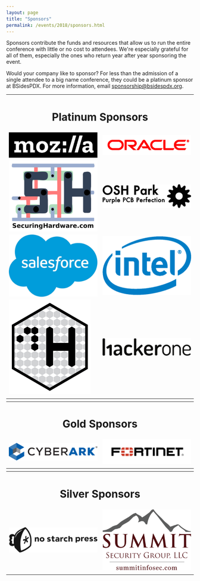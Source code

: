 ```yaml
---
layout: page
title: "Sponsors"
permalink: /events/2018/sponsors.html
---
```


Sponsors contribute the funds and resources that allow us to run the entire conference with little or no cost to attendees. We're especially grateful for all of them, especially the ones who return year after year sponsoring the event.

Would your company like to sponsor? For less than the admission of a single attendee to a big name conference, they could be a platinum sponsor at BSidesPDX. For more information, email <a href="mailto:sponsorship@bsidespdx.org">sponsorship@bsidespdx.org</a>.

<TABLE cellpadding="20" width="90%" align="center">
<tr><th colspan="2"><h1><b>Platinum Sponsors</b></h1></th></tr>
<tr><td><img src="/images/2018/moz-logo-bw-rgb.png"></td>
<td><img src="/images/2018/oracle_clr.bmp"></td></tr>
<tr><td><img src="/images/2018/SecuringHardware.png"></td>
<td><img src="/images/2018/oshPark.png"></td></tr>
<tr><td><img src="/images/2018/Salesforce.png"></td>
<td><img src="/images/2018/intel.png"></td></tr>
<tr><td><img src="/images/2018/ControlH.png"></td>
<td><img src="/images/2018/HackerOne.png"></td></tr>
<td></td></tr>
<tr><th colspan="2"></th></tr>
<tr><th colspan="2"><h1><b>Gold Sponsors</b></h1></th></tr>
<tr><td><img src="/images/2018/cyberark.png"></td>
<td><img src="/images/2018/Fortinet.jpg"></td></tr>
<td></td></tr>
<tr><th colspan="2"></th></tr>
<tr><th colspan="2"><h1><b>Silver Sponsors</b></h1></th></tr>
<tr><td><img src="/images/2018/nostarch.png"></td>
<td><img src="/images/2018/summit.png"></td></tr>
<td></td></tr>
</table>
